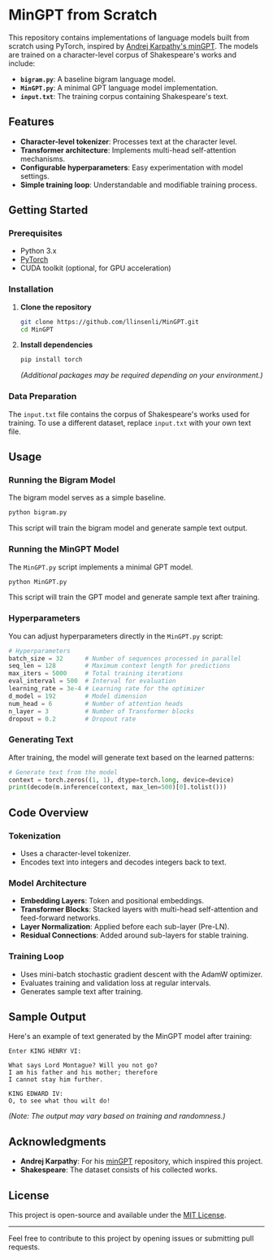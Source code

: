 # MinGPT from Scratch

This repository contains implementations of language models built from scratch using PyTorch, inspired by [Andrej Karpathy's minGPT](https://github.com/karpathy/minGPT). The models are trained on a character-level corpus of Shakespeare's works and include:

- **`bigram.py`**: A baseline bigram language model.
- **`MinGPT.py`**: A minimal GPT language model implementation.
- **`input.txt`**: The training corpus containing Shakespeare's text.

## Features

- **Character-level tokenizer**: Processes text at the character level.
- **Transformer architecture**: Implements multi-head self-attention mechanisms.
- **Configurable hyperparameters**: Easy experimentation with model settings.
- **Simple training loop**: Understandable and modifiable training process.

## Getting Started

### Prerequisites

- Python 3.x
- [PyTorch](https://pytorch.org/get-started/locally/)
- CUDA toolkit (optional, for GPU acceleration)

### Installation

1. **Clone the repository**

   ```bash
   git clone https://github.com/llinsenli/MinGPT.git
   cd MinGPT
   ```

2. **Install dependencies**

   ```bash
   pip install torch
   ```

   *(Additional packages may be required depending on your environment.)*

### Data Preparation

The `input.txt` file contains the corpus of Shakespeare's works used for training. To use a different dataset, replace `input.txt` with your own text file.

## Usage

### Running the Bigram Model

The bigram model serves as a simple baseline.

```bash
python bigram.py
```

This script will train the bigram model and generate sample text output.

### Running the MinGPT Model

The `MinGPT.py` script implements a minimal GPT model.

```bash
python MinGPT.py
```

This script will train the GPT model and generate sample text after training.

### Hyperparameters

You can adjust hyperparameters directly in the `MinGPT.py` script:

```python
# Hyperparameters
batch_size = 32      # Number of sequences processed in parallel
seq_len = 128        # Maximum context length for predictions
max_iters = 5000     # Total training iterations
eval_interval = 500  # Interval for evaluation
learning_rate = 3e-4 # Learning rate for the optimizer
d_model = 192        # Model dimension
num_head = 6         # Number of attention heads
n_layer = 3          # Number of Transformer blocks
dropout = 0.2        # Dropout rate
```

### Generating Text

After training, the model will generate text based on the learned patterns:

```python
# Generate text from the model
context = torch.zeros((1, 1), dtype=torch.long, device=device)
print(decode(m.inference(context, max_len=500)[0].tolist()))
```

## Code Overview

### Tokenization

- Uses a character-level tokenizer.
- Encodes text into integers and decodes integers back to text.

### Model Architecture

- **Embedding Layers**: Token and positional embeddings.
- **Transformer Blocks**: Stacked layers with multi-head self-attention and feed-forward networks.
- **Layer Normalization**: Applied before each sub-layer (Pre-LN).
- **Residual Connections**: Added around sub-layers for stable training.

### Training Loop

- Uses mini-batch stochastic gradient descent with the AdamW optimizer.
- Evaluates training and validation loss at regular intervals.
- Generates sample text after training.

## Sample Output

Here's an example of text generated by the MinGPT model after training:

```
Enter KING HENRY VI:

What says Lord Montague? Will you not go?
I am his father and his mother; therefore
I cannot stay him further.

KING EDWARD IV:
O, to see what thou wilt do!
```

*(Note: The output may vary based on training and randomness.)*

## Acknowledgments

- **Andrej Karpathy**: For his [minGPT](https://github.com/karpathy/minGPT) repository, which inspired this project.
- **Shakespeare**: The dataset consists of his collected works.

## License

This project is open-source and available under the [MIT License](LICENSE).

---

Feel free to contribute to this project by opening issues or submitting pull requests.
